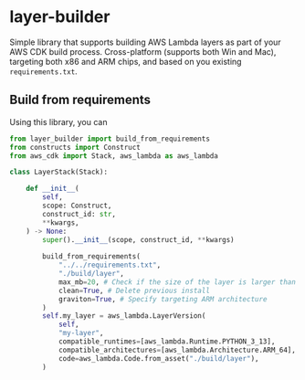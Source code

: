 # layer-builder
Simple library that supports building AWS Lambda layers as part of your AWS CDK build process.
Cross-platform (supports both Win and Mac), targeting both x86 and ARM chips, and 
based on you existing `requirements.txt`.

## Build from requirements
Using this library, you can 


```Python
from layer_builder import build_from_requirements
from constructs import Construct
from aws_cdk import Stack, aws_lambda as aws_lambda

class LayerStack(Stack):

    def __init__(
        self,
        scope: Construct,
        construct_id: str,
        **kwargs,
    ) -> None:
        super().__init__(scope, construct_id, **kwargs)
        
        build_from_requirements(
            "../../requirements.txt",
            "./build/layer",
            max_mb=20, # Check if the size of the layer is larger than expected
            clean=True, # Delete previous install
            graviton=True, # Specify targeting ARM architecture
        )
        self.my_layer = aws_lambda.LayerVersion(
            self,
            "my-layer",
            compatible_runtimes=[aws_lambda.Runtime.PYTHON_3_13],
            compatible_architectures=[aws_lambda.Architecture.ARM_64],
            code=aws_lambda.Code.from_asset("./build/layer"),
        )
```
